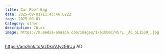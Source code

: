 ```yaml
---
title: Car Roof Bag
date: 2025-09-01T11:43:46.022Z
tags: 2025-09-01
Category: other
description: 76.xx
image: https://m.media-amazon.com/images/I/61bbmC7vSrL._AC_SL1500_.jpg
---
```

https://amzlink.to/az0kxVJyz96Uu
AD